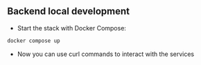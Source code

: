 ## Backend local development

* Start the stack with Docker Compose:

```bash
docker compose up
```

* Now you can use curl commands to interact with the services

